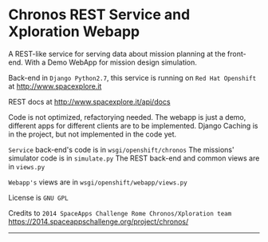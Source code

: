Chronos REST Service and Xploration Webapp
===============================

A REST-like service for serving data about mission planning at the front-end.
With a Demo WebApp for mission design simulation.

Back-end in `Django Python2.7`, this service is running on `Red Hat Openshift` at http://www.spacexplore.it

REST docs at http://www.spacexplore.it/api/docs

Code is not optimized, refactorying needed.
The webapp is just a demo, different apps for different clients are to be implemented.
Django Caching is in the project, but not implemented in the code yet.

`Service` back-end's code is in `wsgi/openshift/chronos`
The missions' simulator code is in `simulate.py`
The REST back-end and common views are in `views.py`

`Webapp's` views are in `wsgi/openshift/webapp/views.py`

License is `GNU GPL`

Credits to `2014 SpaceApps Challenge Rome Chronos/Xploration team`
https://2014.spaceappschallenge.org/project/chronos/

---


